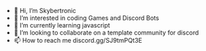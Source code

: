 - 👋 Hi, I’m Skybertronic
- 👀 I’m interested in coding Games and Discord Bots
- 🌱 I’m currently learning javascript
- 💞️ I’m looking to collaborate on a template community for discord
- 📫 How to reach me discord.gg/SJ9tmPQt3E
